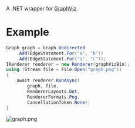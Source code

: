 [GraphViz]: http://www.graphviz.org/

A .NET wrapper for [GraphViz][].

# Example

```csharp
Graph graph = Graph.Undirected
    .Add(EdgeStatement.For("a", "b"))
    .Add(EdgeStatement.For("a", "c"));
IRenderer renderer = new Renderer(graphVizBin);
using (Stream file = File.Open("graph.png"))
{
    await renderer.RunAsync(
        graph, file,
        RendererLayouts.Dot,
        RendererFormats.Png,
        CancellationToken.None);
}
```

![graph.png](http://i.imgur.com/NjlQROO.png)
